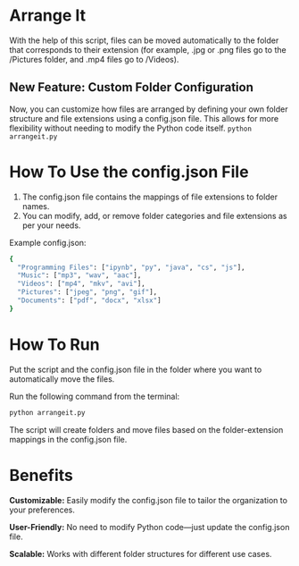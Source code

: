 # Arrange It

With the help of this script, files can be moved automatically to the folder that corresponds to their extension (for example, .jpg or .png files go to the /Pictures folder, and .mp4 files go to /Videos).

## New Feature: Custom Folder Configuration

Now, you can customize how files are arranged by defining your own folder structure and file extensions using a config.json file. This allows for more flexibility without needing to modify the Python code itself.
`python arrangeit.py`

# How To Use the config.json File

1. The config.json file contains the mappings of file extensions to folder names.
2. You can modify, add, or remove folder categories and file extensions as per your needs.

Example config.json:

```bash
{
  "Programming Files": ["ipynb", "py", "java", "cs", "js"],
  "Music": ["mp3", "wav", "aac"],
  "Videos": ["mp4", "mkv", "avi"],
  "Pictures": ["jpeg", "png", "gif"],
  "Documents": ["pdf", "docx", "xlsx"]
}
```

# How To Run

Put the script and the config.json file in the folder where you want to automatically move the files.

Run the following command from the terminal:

```bash
python arrangeit.py
```

The script will create folders and move files based on the folder-extension mappings in the config.json file.


# Benefits

**Customizable:** Easily modify the config.json file to tailor the organization to your preferences.

**User-Friendly:** No need to modify Python code—just update the config.json file.

**Scalable:** Works with different folder structures for different use cases.
